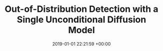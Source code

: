 ---
layout: post
title: "Out-of-Distribution Detection with a Single Unconditional Diffusion Model"
date: 2019-01-01 22:21:59 +00:00
image: /assets/imgs/diffpath.png
categories: research
authors: <strong>Alvin Heng</strong>, Alexandre H. Thiery, Harold Soh
venue: <strong><i>Advances Neural Information Processing Systems 37 (NeurIPS), 2024</i></strong>

arxiv: https://arxiv.org/abs/2405.11881
code: https://github.com/clear-nus/diffpath
---
